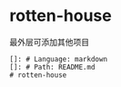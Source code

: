 # rotten-house

最外层可添加其他项目

    []: # Language: markdown
    []: # Path: README.md
    # rotten-house
